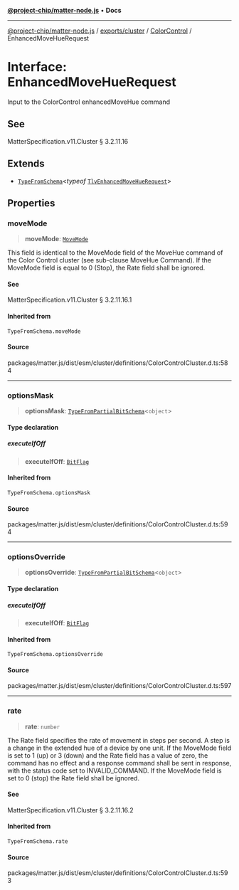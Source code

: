[**@project-chip/matter-node.js**](../../../../../README.md) • **Docs**

***

[@project-chip/matter-node.js](../../../../../modules.md) / [exports/cluster](../../../README.md) / [ColorControl](../README.md) / EnhancedMoveHueRequest

# Interface: EnhancedMoveHueRequest

Input to the ColorControl enhancedMoveHue command

## See

MatterSpecification.v11.Cluster § 3.2.11.16

## Extends

- [`TypeFromSchema`](../../../../tlv/README.md#typefromschemas)\<*typeof* [`TlvEnhancedMoveHueRequest`](../README.md#tlvenhancedmovehuerequest)\>

## Properties

### moveMode

> **moveMode**: [`MoveMode`](../enumerations/MoveMode.md)

This field is identical to the MoveMode field of the MoveHue command of the Color Control cluster (see
sub-clause MoveHue Command). If the MoveMode field is equal to 0 (Stop), the Rate field shall be ignored.

#### See

MatterSpecification.v11.Cluster § 3.2.11.16.1

#### Inherited from

`TypeFromSchema.moveMode`

#### Source

packages/matter.js/dist/esm/cluster/definitions/ColorControlCluster.d.ts:584

***

### optionsMask

> **optionsMask**: [`TypeFromPartialBitSchema`](../../../../schema/README.md#typefrompartialbitschemat)\<`object`\>

#### Type declaration

##### executeIfOff

> **executeIfOff**: [`BitFlag`](../../../../schema/README.md#bitflag)

#### Inherited from

`TypeFromSchema.optionsMask`

#### Source

packages/matter.js/dist/esm/cluster/definitions/ColorControlCluster.d.ts:594

***

### optionsOverride

> **optionsOverride**: [`TypeFromPartialBitSchema`](../../../../schema/README.md#typefrompartialbitschemat)\<`object`\>

#### Type declaration

##### executeIfOff

> **executeIfOff**: [`BitFlag`](../../../../schema/README.md#bitflag)

#### Inherited from

`TypeFromSchema.optionsOverride`

#### Source

packages/matter.js/dist/esm/cluster/definitions/ColorControlCluster.d.ts:597

***

### rate

> **rate**: `number`

The Rate field specifies the rate of movement in steps per second. A step is a change in the extended hue of
a device by one unit. If the MoveMode field is set to 1 (up) or 3 (down) and the Rate field has a value of
zero, the command has no effect and a response command shall be sent in response, with the status code set
to INVALID_COMMAND. If the MoveMode field is set to 0 (stop) the Rate field shall be ignored.

#### See

MatterSpecification.v11.Cluster § 3.2.11.16.2

#### Inherited from

`TypeFromSchema.rate`

#### Source

packages/matter.js/dist/esm/cluster/definitions/ColorControlCluster.d.ts:593

